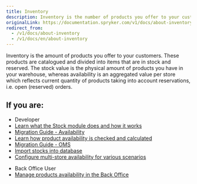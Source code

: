 ```yaml
---
title: Inventory
description: Inventory is the number of products you offer to your customers. These products are cataloged and divided into items that are in stock and reserved.
originalLink: https://documentation.spryker.com/v1/docs/about-inventory
redirect_from:
  - /v1/docs/about-inventory
  - /v1/docs/en/about-inventory
---
```


Inventory is the amount of products you offer to your customers. These products are catalogued and divided into items that are in stock and reserved. The stock value is the physical amount of products you have in your warehouse, whereas availability is an aggregated value per store which reflects current quantity of products taking into account reservations, i.e. open (reserved) orders.

## If you are:

<div class="mr-container">
    <div class="mr-list-container">
        <!-- col1 -->
        <div class="mr-col">
            <ul class="mr-list mr-list-green">
                <li class="mr-title">Developer</li>
                <li><a href="https://documentation.spryker.com/v1/docs/stock-availability-management" class="mr-link">Learn what the Stock module does and how it works</a></li>
                <li><a href="https://documentation.spryker.com/v1/docs/mg-availability" class="mr-link">Migration Guide - Availability</a></li>
                <li><a href="https://documentation.spryker.com/v1/docs/stock-availability-management" class="mr-link">Learn how product availability is checked and calculated</a></li>
                <li><a href="https://documentation.spryker.com/v1/docs/mg-oms" class="mr-link">Migration Guide - OMS</a></li>
               <li><a href="https://documentation.spryker.com/v1/docs/data-importers-review-implementation" class="mr-link">Import stocks into database</a></li>
                <li><a href="https://documentation.spryker.com/v1/docs/multiple-warehouse-stock" class="mr-link">Configure multi-store availability for various scenarios</a></li>
            </ul>
        </div>
        <!-- col2 -->
        <div class="mr-col">
            <ul class="mr-list mr-list-blue">
                <li class="mr-title"> Back Office User</li>
                <li><a href="https://documentation.spryker.com/v1/docs/managing-products-availability" class="mr-link">Manage products availability in the Back Office</a></li>
            </ul>
        </div>
    </div>
</div>
